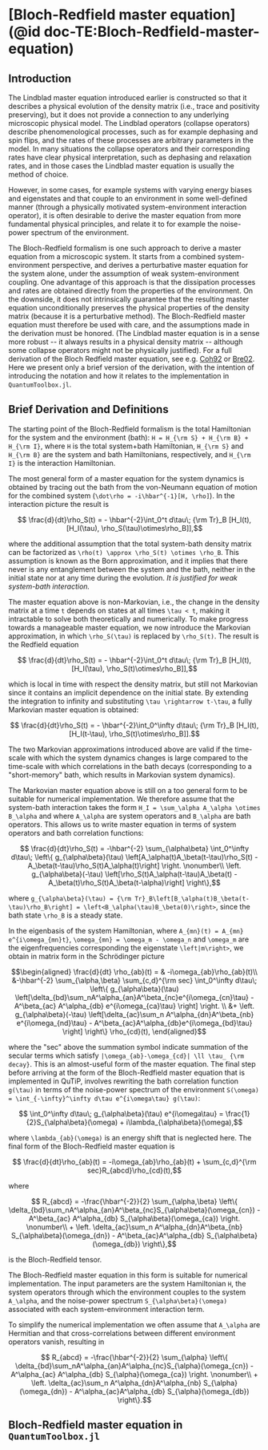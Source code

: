 # [Bloch-Redfield master equation](@id doc-TE:Bloch-Redfield-master-equation)

## Introduction

The Lindblad master equation introduced earlier is constructed so that it describes a physical evolution of the density matrix (i.e., trace and positivity preserving), but it does not provide a connection to any underlying microscopic physical model.
The Lindblad operators (collapse operators) describe phenomenological processes, such as for example dephasing and spin flips, and the rates of these processes are arbitrary parameters in the model.
In many situations the collapse operators and their corresponding rates have clear physical interpretation, such as dephasing and relaxation rates, and in those cases the Lindblad master equation is usually the method of choice.

However, in some cases, for example systems with varying energy biases and eigenstates and that couple to an environment in some well-defined manner (through a physically motivated system-environment interaction operator), it is often desirable to derive the master equation from more fundamental physical principles, and relate it to for example the noise-power spectrum of the environment.

The Bloch-Redfield formalism is one such approach to derive a master equation from a microscopic system.
It starts from a combined system-environment perspective, and derives a perturbative master equation for the system alone, under the assumption of weak system-environment coupling.
One advantage of this approach is that the dissipation processes and rates are obtained directly from the properties of the environment.
On the downside, it does not intrinsically guarantee that the resulting master equation unconditionally preserves the physical properties of the density matrix (because it is a perturbative method).
The Bloch-Redfield master equation must therefore be used with care, and the assumptions made in the derivation must be honored.
(The Lindblad master equation is in a sense more robust -- it always results in a physical density matrix -- although some collapse operators might not be physically justified).
For a full derivation of the Bloch Redfield master equation, see e.g. [Coh92]() or [Bre02]().
Here we present only a brief version of the derivation, with the intention of introducing the notation and how it relates to the implementation in `QuantumToolbox.jl`.


## Brief Derivation and Definitions

The starting point of the Bloch-Redfield formalism is the total Hamiltonian for the system and the environment (bath): ``H = H_{\rm S} + H_{\rm B} + H_{\rm I}``, where ``H`` is the total system+bath Hamiltonian, ``H_{\rm S}`` and ``H_{\rm B}`` are the system and bath Hamiltonians, respectively, and ``H_{\rm I}`` is the interaction Hamiltonian.

The most general form of a master equation for the system dynamics is obtained by tracing out the bath from the von-Neumann equation of motion for the combined system (``\dot\rho = -i\hbar^{-1}[H, \rho]``). In the interaction picture the result is

```math
    \frac{d}{dt}\rho_S(t) = - \hbar^{-2}\int_0^t d\tau\;  {\rm Tr}_B [H_I(t), [H_I(\tau), \rho_S(\tau)\otimes\rho_B]],
```

where the additional assumption that the total system-bath density matrix can be factorized as ``\rho(t) \approx \rho_S(t) \otimes \rho_B``.
This assumption is known as the Born approximation, and it implies that there never is any entanglement between the system and the bath, neither in the initial state nor at any time during the evolution.
*It is justified for weak system-bath interaction.*

The master equation above is non-Markovian, i.e., the change in the density matrix at a time ``t`` depends on states at all times ``\tau < t``, making it intractable to solve both theoretically and numerically.
To make progress towards a manageable master equation, we now introduce the Markovian approximation, in which ``\rho_S(\tau)`` is replaced by ``\rho_S(t)``.
The result is the Redfield equation

```math
    \frac{d}{dt}\rho_S(t) = - \hbar^{-2}\int_0^t d\tau\; {\rm Tr}_B [H_I(t), [H_I(\tau), \rho_S(t)\otimes\rho_B]],
```

which is local in time with respect the density matrix, but still not Markovian since it contains an implicit dependence on the initial state. By extending the integration to infinity and substituting ``\tau \rightarrow t-\tau``, a fully Markovian master equation is obtained:

```math
    \frac{d}{dt}\rho_S(t) = - \hbar^{-2}\int_0^\infty d\tau\; {\rm Tr}_B [H_I(t), [H_I(t-\tau), \rho_S(t)\otimes\rho_B]].
```

The two Markovian approximations introduced above are valid if the time-scale with which the system dynamics changes is large compared to the time-scale with which correlations in the bath decays (corresponding to a "short-memory" bath, which results in Markovian system dynamics).

The Markovian master equation above is still on a too general form to be suitable for numerical implementation. We therefore assume that the system-bath interaction takes the form ``H_I = \sum_\alpha A_\alpha \otimes B_\alpha`` and where ``A_\alpha`` are system operators and ``B_\alpha`` are bath operators.
This allows us to write master equation in terms of system operators and bath correlation functions:

```math
    \frac{d}{dt}\rho_S(t) =
    -\hbar^{-2}
    \sum_{\alpha\beta}
    \int_0^\infty d\tau\;
    \left\{
    g_{\alpha\beta}(\tau) \left[A_\alpha(t)A_\beta(t-\tau)\rho_S(t) - A_\beta(t-\tau)\rho_S(t)A_\alpha(t)\right]
    \right. \nonumber\\
    \left.
    g_{\alpha\beta}(-\tau) \left[\rho_S(t)A_\alpha(t-\tau)A_\beta(t) - A_\beta(t)\rho_S(t)A_\beta(t-\alpha)\right]
    \right\},
```

where ``g_{\alpha\beta}(\tau) = {\rm Tr}_B\left[B_\alpha(t)B_\beta(t-\tau)\rho_B\right] = \left<B_\alpha(\tau)B_\beta(0)\right>``,
since the bath state ``\rho_B`` is a steady state.

In the eigenbasis of the system Hamiltonian, where ``A_{mn}(t) = A_{mn} e^{i\omega_{mn}t}``,
``\omega_{mn} = \omega_m - \omega_n`` and ``\omega_m`` are the eigenfrequencies
corresponding the eigenstate ``\left|m\right>``, we obtain in matrix form in the Schrödinger picture

```math
\begin{aligned}
    \frac{d}{dt} \rho_{ab}(t) = & -i\omega_{ab}\rho_{ab}(t)\\
    &-\hbar^{-2} \sum_{\alpha,\beta} \sum_{c,d}^{\rm sec} \int_0^\infty d\tau\;
    \left\{
    g_{\alpha\beta}(\tau)
    \left[\delta_{bd}\sum_nA^\alpha_{an}A^\beta_{nc}e^{i\omega_{cn}\tau}
    -
    A^\beta_{ac} A^\alpha_{db} e^{i\omega_{ca}\tau}
    \right]
    \right. \\
    &+
    \left.
    g_{\alpha\beta}(-\tau)
    \left[\delta_{ac}\sum_n A^\alpha_{dn}A^\beta_{nb} e^{i\omega_{nd}\tau}
    -
    A^\beta_{ac}A^\alpha_{db}e^{i\omega_{bd}\tau}
    \right]
    \right\} \rho_{cd}(t),
\end{aligned}
```

where the "sec" above the summation symbol indicate summation of the secular terms which satisfy ``|\omega_{ab}-\omega_{cd}| \ll \tau_ {\rm decay}``.
This is an almost-useful form of the master equation. The final step before arriving at the form of the Bloch-Redfield master equation that is implemented in QuTiP, involves rewriting the bath correlation function ``g(\tau)`` in terms of the noise-power spectrum of the environment ``S(\omega) = \int_{-\infty}^\infty d\tau e^{i\omega\tau} g(\tau)``:

```math
    \int_0^\infty d\tau\; g_{\alpha\beta}(\tau) e^{i\omega\tau} = \frac{1}{2}S_{\alpha\beta}(\omega) + i\lambda_{\alpha\beta}(\omega),
```

where ``\lambda_{ab}(\omega)`` is an energy shift that is neglected here. The final form of the Bloch-Redfield master equation is


```math
    \frac{d}{dt}\rho_{ab}(t)
    =
    -i\omega_{ab}\rho_{ab}(t)
    +
    \sum_{c,d}^{\rm sec}R_{abcd}\rho_{cd}(t),
```

where

```math
    R_{abcd} =  -\frac{\hbar^{-2}}{2} \sum_{\alpha,\beta}
    \left\{
    \delta_{bd}\sum_nA^\alpha_{an}A^\beta_{nc}S_{\alpha\beta}(\omega_{cn})
    -
    A^\beta_{ac} A^\alpha_{db} S_{\alpha\beta}(\omega_{ca})
    \right. \nonumber\\
    +
    \left.
    \delta_{ac}\sum_n A^\alpha_{dn}A^\beta_{nb} S_{\alpha\beta}(\omega_{dn})
    -
    A^\beta_{ac}A^\alpha_{db} S_{\alpha\beta}(\omega_{db})
    \right\},
```

is the Bloch-Redfield tensor.

The Bloch-Redfield master equation in this form is suitable for numerical implementation. The input parameters are the system Hamiltonian ``H``, the system operators through which the environment couples to the system ``A_\alpha``, and the noise-power spectrum ``S_{\alpha\beta}(\omega)`` associated with each system-environment interaction term.

To simplify the numerical implementation we often assume that ``A_\alpha`` are Hermitian and that cross-correlations between different environment operators vanish, resulting in

```math
    R_{abcd} =  -\frac{\hbar^{-2}}{2} \sum_{\alpha}
    \left\{
    \delta_{bd}\sum_nA^\alpha_{an}A^\alpha_{nc}S_{\alpha}(\omega_{cn})
    -
    A^\alpha_{ac} A^\alpha_{db} S_{\alpha}(\omega_{ca})
    \right. \nonumber\\
    +
    \left.
    \delta_{ac}\sum_n A^\alpha_{dn}A^\alpha_{nb} S_{\alpha}(\omega_{dn})
    -
    A^\alpha_{ac}A^\alpha_{db} S_{\alpha}(\omega_{db})
    \right\}.
```

## Bloch-Redfield master equation in `QuantumToolbox.jl`


